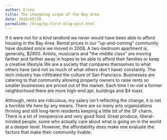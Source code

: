 ```yaml
---
author: Erika
title: The changeing scope of the Bay Area 
date: 2016/05/20
permalink: /blog/my-first-blog-post.html
---
```


If it were not for a kind landlord we never would have been able to afford housing in the Bay Area.  Rental prices in our "up-and-coming" community have doubled since we moved in 2008.  A two-bedroom apartment is, generally, $2800.  Artists, musicians and "the middle class" are moving farther and farther away in hopes to be able to afford their families or keep a creative lifestyle.We are a society that compares themselves to what others have (and not so much of what others don't have) constantly.  The tech industry has infiltrated the culture of San Francisco.  Businesses are catering to that community allowing property owners to raise rents so smaller businesses are priced out of the market. Each time I re-vist a former neighborhood there are more high-end apt. buildings and $4 toast.

<!--more-->

Although, rents are ridiculous, my salary isn't reflecting the change, it is not a horrible life here by any means.  There are so many arts organizations thriving and still long-term residents keeping a little bit of the SF charm.  There is a lot of inexpensive and very good food.  Great produce, liberal-minded people, some who actually care about what is going on in the world at a deeper level.  However, the affordability does make one evaluate the factors that make their community livable.   
